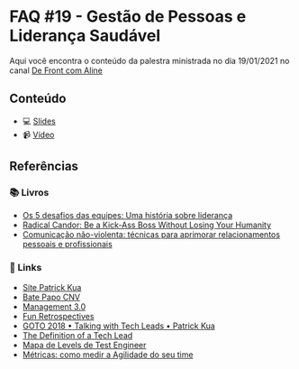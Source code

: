 # FAQ #19 - Gestão de Pessoas e Liderança Saudável

Aqui você encontra o conteúdo da palestra ministrada no dia 19/01/2021 no canal [De Front com Aline](https://www.youtube.com/channel/UCjXL44YbiOb1hdSwVq51VCw)

## Conteúdo

- :computer: [Slides](https://speakerdeck.com/samycici/faq-gestao-de-pessoas-e-lideranca-saudavel)
- :video_camera: [Vídeo](https://youtu.be/QtLBnHjV1hA)

## Referências

### :books: Livros

- [Os 5 desafios das equipes: Uma história sobre liderança](https://www.amazon.com.br/Os-desafios-das-equipes-lideran%C3%A7a-ebook/dp/B017708Z5M)
- [Radical Candor: Be a Kick-Ass Boss Without Losing Your Humanity](https://www.amazon.com.br/Radical-Candor-Kick-Ass-Without-Humanity/dp/1250103509)
- [Comunicação não-violenta: técnicas para aprimorar relacionamentos pessoais e profissionais](https://www.amazon.com.br/Comunica%C3%A7%C3%A3o-n%C3%A3o-violenta-aprimorar-relacionamentos-profissionais-ebook/dp/B00K863BAM)


### :link: Links

- [Site Patrick Kua](https://www.patkua.com/)
- [Bate Papo CNV](https://youtu.be/8W2oYjhpopg)
- [Management 3.0](https://management30.com/)
- [Fun Retrospectives](https://www.funretrospectives.com/)
- [GOTO 2018 • Talking with Tech Leads • Patrick Kua](https://youtu.be/iLS6NXMXtLI)
- [The Definition of a Tech Lead](https://www.patkua.com/blog/the-definition-of-a-tech-lead/)
- [Mapa de Levels de Test Engineer](https://medium.com/pagarme/mapa-de-levels-de-test-engineer-da9c46ff59b7)
- [Métricas: como medir a Agilidade do seu time](https://k21.global/blog/metricas-como-medir-a-agilidade-do-seu-time)
